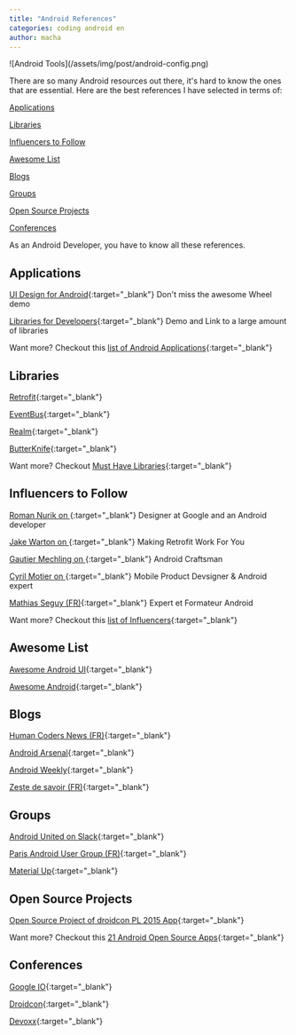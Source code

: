 ```yaml
---
title: "Android References"
categories: coding android en
author: macha
---
```


<div class="text-center lead" markdown="1">
  ![Android Tools](/assets/img/post/android-config.png)
</div>

There are so many Android resources out there, it's hard to know the ones that are essential.
Here are the best references I have selected in terms of:

[<i class="fa fa-th" aria-hidden="true"></i> Applications](#app)

[<i class="fa fa-tags" aria-hidden="true"></i> Libraries](#lib)

[<i class="fa fa-users" aria-hidden="true"></i> Influencers to Follow](#people)

[<i class="fa fa-list" aria-hidden="true"></i> Awesome List](#list)

[<i class="fa fa-globe" aria-hidden="true"></i> Blogs](#blogs)

[<i class="fa fa-android" aria-hidden="true"></i> Groups](#groups)

[<i class="fa fa-android" aria-hidden="true"></i> Open Source Projects](#projects)

[<i class="fa fa-bullhorn" aria-hidden="true"></i> Conferences](#conf)

As an Android Developer, you have to know all these references.

## <a name="app"></a><i class="fa fa-th" aria-hidden="true"></i> Applications

<i class="fa fa-th-large" aria-hiden="true"></i> [UI Design for Android](https://play.google.com/store/apps/details?id=com.boopathy.raja.tutorial){:target="_blank"} Don't miss the awesome Wheel demo

<i class="fa fa-th-large" aria-hidden="true"></i> [Libraries for Developers](https://play.google.com/store/apps/details?id=com.desarrollodroide.repos){:target="_blank"} Demo and Link to a large amount of libraries

<i class="fa fa-globe" aria-hidden="true"></i> Want more? Checkout this [list of Android Applications](http://www.techrepublic.com/pictures/gallery-10-android-apps-every-new-mobile-developer-needs-in-their-toolbox/){:target="_blank"}

## <a name="lib"></a><i class="fa fa-tags" aria-hidden="true"></i> Libraries
<i class="fa fa-tag" aria-hidden="true"></i> [Retrofit](https://github.com/codepath/android_guides/wiki/Consuming-APIs-with-Retrofit){:target="_blank"}

<i class="fa fa-tag" aria-hidden="true"></i> [EventBus](https://github.com/greenrobot/EventBus){:target="_blank"}

<i class="fa fa-tag" aria-hidden="true"></i> [Realm](https://github.com/realm/realm-java){:target="_blank"}

<i class="fa fa-tag" aria-hidden="true"></i> [ButterKnife](https://github.com/codepath/android_guides/wiki/Reducing-View-Boilerplate-with-Butterknife){:target="_blank"}

<i class="fa fa-globe" aria-hidden="true"></i> Want more? Checkout [Must Have Libraries](https://github.com/codepath/android_guides/wiki/Must-Have-Libraries){:target="_blank"}

## <a name="people"></a><i class="fa fa-users" aria-hidden="true"></i> Influencers to Follow

<i class="fa fa-user" aria-hidden="true"></i> [Roman Nurik on <i class="fa fa-twitter" aria-hidden="true"></i>](https://twitter.com/romannurik){:target="_blank"} Designer at Google and an Android developer

<i class="fa fa-user" aria-hidden="true"></i> [Jake Warton on <i class="fa fa-twitter" aria-hidden="true"></i>](https://twitter.com/JakeWharton){:target="_blank"} Making Retrofit Work For You

<i class="fa fa-user" aria-hidden="true"></i> [Gautier Mechling on <i class="fa fa-twitter" aria-hidden="true"></i>](https://twitter.com/Nilhcem){:target="_blank"} Android Craftsman

<i class="fa fa-user" aria-hidden="true"></i> [Cyril Motier on <i class="fa fa-twitter" aria-hidden="true"></i>](https://twitter.com/cyrilmottier){:target="_blank"} Mobile Product Devsigner & Android expert

<i class="fa fa-user" aria-hidden="true"></i> [Mathias Seguy (FR)](http://mathias-seguy.developpez.com/){:target="_blank"} Expert et Formateur Android

<i class="fa fa-globe" aria-hidden="true"></i> Want more? Checkout this [list of Influencers](blog.instabug.com/2015/11/37-influencers-follow-youre-android-developer/){:target="_blank"}

## <a name="list"></a><i class="fa fa-list" aria-hidden="true"></i> Awesome List

<i class="fa fa-list-ul" aria-hidden="true"></i> [Awesome Android UI](https://github.com/wasabeef/awesome-android-ui){:target="_blank"}

<i class="fa fa-list-ul" aria-hidden="true"></i> [Awesome Android](https://github.com/JStumpp/awesome-android){:target="_blank"}

## <a name="blogs"></a><i class="fa fa-globe" aria-hidden="true"></i> Blogs

<i class="fa fa-globe" aria-hidden="true"></i> [Human Coders News (FR)](http://news.humancoders.com/){:target="_blank"}

<i class="fa fa-globe" aria-hidden="true"></i> [Android Arsenal](https://android-arsenal.com/){:target="_blank"}

<i class="fa fa-globe" aria-hidden="true"></i> [Android Weekly](http://androidweekly.net/){:target="_blank"}

<i class="fa fa-globe" aria-hidden="true"></i> [Zeste de savoir (FR)](https://zestedesavoir.com/contenus/?tag=android){:target="_blank"}

## <a name="groups"></a><i class="fa fa-android" aria-hidden="true"></i> Groups

<i class="fa fa-slack" aria-hidden="true"></i> [Android United on Slack](http://android-united.community/){:target="_blank"}

<i class="fa fa-globe" aria-hidden="true"></i> [Paris Android User Group (FR)](http://www.paug.fr/){:target="_blank"}

<i class="fa fa-twitter" aria-hidden="true"></i> [Material Up](https://twitter.com/MaterialUp){:target="_blank"}

## <a name="projects"></a><i class="fa fa-code" aria-hidden="true"></i> Open Source Projects

<i class="fa fa-code" aria-hidden="true"></i> [Open Source Project of droidcon PL 2015 App](https://github.com/droidconpl/droidcon-2015-mobile-app){:target="_blank"}

<i class="fa fa-globe" aria-hidden="true"></i> Want more? Checkout this [21 Android Open Source Apps](https://techbeacon.com/how-master-android-what-developers-can-learn-21-apps){:target="_blank"}

## <a name="conf"></a><i class="fa fa-bullhorn" aria-hidden="true"></i> Conferences

<i class="fa fa-bullhorn" aria-hidden="true"></i> [Google IO](https://events.google.com/io/){:target="_blank"}

<i class="fa fa-bullhorn" aria-hidden="true"></i> [Droidcon](http://droidcon.com/){:target="_blank"}

<i class="fa fa-bullhorn" aria-hidden="true"></i> [Devoxx](http://devoxx.fr/){:target="_blank"}
